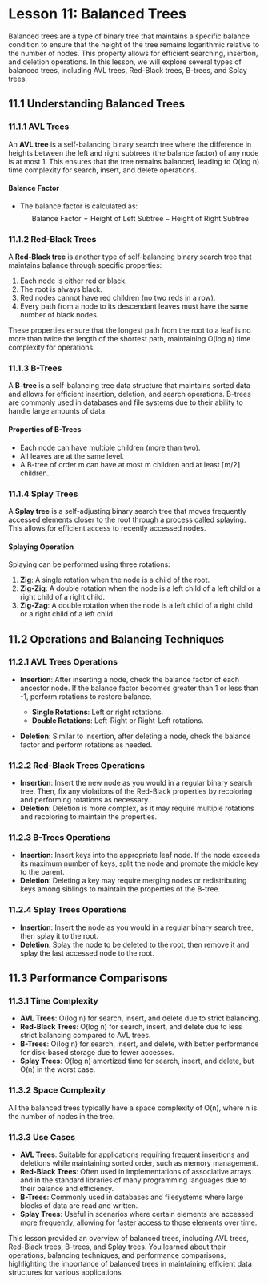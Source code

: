 # Lesson 11: Balanced Trees

Balanced trees are a type of binary tree that maintains a specific balance condition to ensure that the height of the tree remains logarithmic relative to the number of nodes. This property allows for efficient searching, insertion, and deletion operations. In this lesson, we will explore several types of balanced trees, including AVL trees, Red-Black trees, B-trees, and Splay trees.

## 11.1 Understanding Balanced Trees

### 11.1.1 AVL Trees
An **AVL tree** is a self-balancing binary search tree where the difference in heights between the left and right subtrees (the balance factor) of any node is at most 1. This ensures that the tree remains balanced, leading to O(log n) time complexity for search, insert, and delete operations.

#### Balance Factor
- The balance factor is calculated as:
  $$
  \text{Balance Factor} = \text{Height of Left Subtree} - \text{Height of Right Subtree}
  $$

### 11.1.2 Red-Black Trees
A **Red-Black tree** is another type of self-balancing binary search tree that maintains balance through specific properties:
1. Each node is either red or black.
2. The root is always black.
3. Red nodes cannot have red children (no two reds in a row).
4. Every path from a node to its descendant leaves must have the same number of black nodes.

These properties ensure that the longest path from the root to a leaf is no more than twice the length of the shortest path, maintaining O(log n) time complexity for operations.

### 11.1.3 B-Trees
A **B-tree** is a self-balancing tree data structure that maintains sorted data and allows for efficient insertion, deletion, and search operations. B-trees are commonly used in databases and file systems due to their ability to handle large amounts of data.

#### Properties of B-Trees
- Each node can have multiple children (more than two).
- All leaves are at the same level.
- A B-tree of order m can have at most m children and at least ⌈m/2⌉ children.

### 11.1.4 Splay Trees
A **Splay tree** is a self-adjusting binary search tree that moves frequently accessed elements closer to the root through a process called splaying. This allows for efficient access to recently accessed nodes.

#### Splaying Operation
Splaying can be performed using three rotations:
1. **Zig**: A single rotation when the node is a child of the root.
2. **Zig-Zig**: A double rotation when the node is a left child of a left child or a right child of a right child.
3. **Zig-Zag**: A double rotation when the node is a left child of a right child or a right child of a left child.

## 11.2 Operations and Balancing Techniques

### 11.2.1 AVL Trees Operations
- **Insertion**: After inserting a node, check the balance factor of each ancestor node. If the balance factor becomes greater than 1 or less than -1, perform rotations to restore balance.
  - **Single Rotations**: Left or right rotations.
  - **Double Rotations**: Left-Right or Right-Left rotations.

- **Deletion**: Similar to insertion, after deleting a node, check the balance factor and perform rotations as needed.

### 11.2.2 Red-Black Trees Operations
- **Insertion**: Insert the new node as you would in a regular binary search tree. Then, fix any violations of the Red-Black properties by recoloring and performing rotations as necessary.
- **Deletion**: Deletion is more complex, as it may require multiple rotations and recoloring to maintain the properties.

### 11.2.3 B-Trees Operations
- **Insertion**: Insert keys into the appropriate leaf node. If the node exceeds its maximum number of keys, split the node and promote the middle key to the parent.
- **Deletion**: Deleting a key may require merging nodes or redistributing keys among siblings to maintain the properties of the B-tree.

### 11.2.4 Splay Trees Operations
- **Insertion**: Insert the node as you would in a regular binary search tree, then splay it to the root.
- **Deletion**: Splay the node to be deleted to the root, then remove it and splay the last accessed node to the root.

## 11.3 Performance Comparisons

### 11.3.1 Time Complexity
- **AVL Trees**: O(log n) for search, insert, and delete due to strict balancing.
- **Red-Black Trees**: O(log n) for search, insert, and delete due to less strict balancing compared to AVL trees.
- **B-Trees**: O(log n) for search, insert, and delete, with better performance for disk-based storage due to fewer accesses.
- **Splay Trees**: O(log n) amortized time for search, insert, and delete, but O(n) in the worst case.

### 11.3.2 Space Complexity
All the balanced trees typically have a space complexity of O(n), where n is the number of nodes in the tree.

### 11.3.3 Use Cases
- **AVL Trees**: Suitable for applications requiring frequent insertions and deletions while maintaining sorted order, such as memory management.
- **Red-Black Trees**: Often used in implementations of associative arrays and in the standard libraries of many programming languages due to their balance and efficiency.
- **B-Trees**: Commonly used in databases and filesystems where large blocks of data are read and written.
- **Splay Trees**: Useful in scenarios where certain elements are accessed more frequently, allowing for faster access to those elements over time.

This lesson provided an overview of balanced trees, including AVL trees, Red-Black trees, B-trees, and Splay trees. You learned about their operations, balancing techniques, and performance comparisons, highlighting the importance of balanced trees in maintaining efficient data structures for various applications.